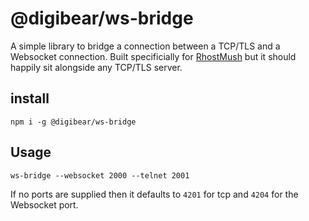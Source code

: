# @digibear/ws-bridge

A simple library to bridge a connection between a TCP/TLS and a Websocket connection. Built specificially for [RhostMush](www.rhostmush.com) but it should happily sit alongside any TCP/TLS server.

## install

`npm i -g @digibear/ws-bridge`

## Usage

`ws-bridge --websocket 2000 --telnet 2001`

If no ports are supplied then it defaults to `4201` for tcp and `4204` for the Websocket port.
